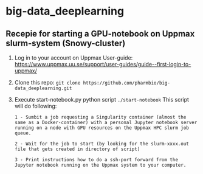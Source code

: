 # big-data_deeplearning

## Recepie for starting a GPU-notebook on Uppmax slurm-system (Snowy-cluster)

1. Log in to your account on Uppmax
   User-guide: https://www.uppmax.uu.se/support/user-guides/guide--first-login-to-uppmax/

2. Clone this repo:
   `git clone https://github.com/pharmbio/big-data_deeplearning.git`

3. Execute start-notebook.py python script
   `./start-notebook`
    This script will do following:

       1 - Sumbit a job requesting a Singularity container (almost the same as a Docker-container) with a personal Jupyter notebook server running on a node with GPU resources on the Uppmax HPC slurm job queue.

       2 - Wait for the job to start (by looking for the slurm-xxxx.out file that gets created in directory of script)
       
       3 - Print instructions how to do a ssh-port forward from the Jupyter notebook running on the Uppmax system to your computer.